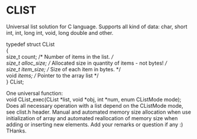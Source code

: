 # CLIST
Universal list solution for C language.
Supports all kind of data: char, short int, int, long int, void, long double and other.
  
typedef struct CList  
{  
  size_t count;       /* Number of items in the list. */  
  size_t alloc_size;  /* Allocated size in quantity of items - not bytes! */  
  size_t item_size;   /* Size of each item in bytes. */  
  void *items;        /* Pointer to the array list */  
} CList;  
  
One universal function:  
void CList_exec(CList *list, void *obj, int *num, enum CListMode mode);  
Does all necessary operation with a list depend on the CListMode mode, see clist.h header.
Manual and automated memory size allocation when use initialization of array and
automated reallocation of memory size when adding or inserting new elements.
Add your remarks or question if any :) THanks.
